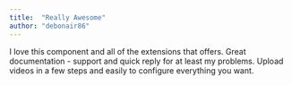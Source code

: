 ```yaml
---
title:  "Really Awesome"
author: "debonair86"
---
```

I love this component and all of the extensions that offers. Great documentation - support and quick reply for at least my problems. Upload videos in a few steps and easily to configure everything you want.